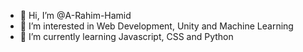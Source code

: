 - 👋 Hi, I’m @A-Rahim-Hamid
- 👀 I’m interested in Web Development, Unity and Machine Learning
- 🌱 I’m currently learning Javascript, CSS and Python


<!---
A-Rahim-Hamid/A-Rahim-Hamid is a ✨ special ✨ repository because its `README.md` (this file) appears on your GitHub profile.
You can click the Preview link to take a look at your changes.
--->
